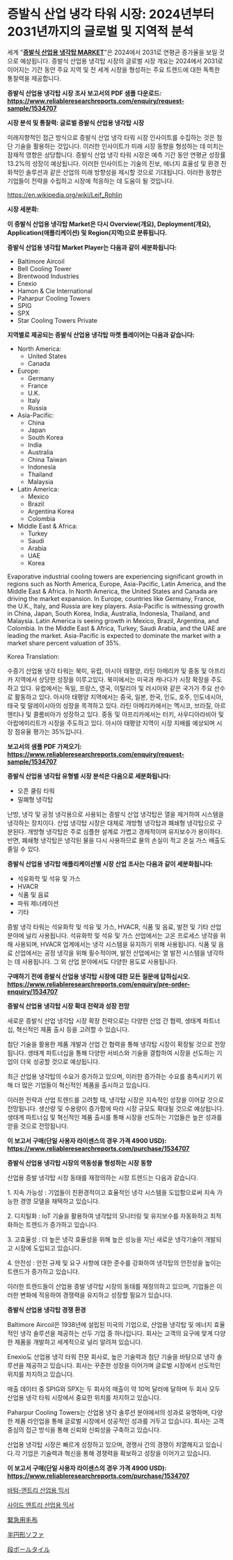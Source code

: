 <p><h1>증발식 산업 냉각 타워 시장: 2024년부터 2031년까지의 글로벌 및 지역적 분석</h1></p><p>세계 "<strong><a href="https://www.reliableresearchreports.com/evaporative-industrial-cooling-tower-r1534707">증발식 산업용 냉각탑 MARKET</a></strong>"은 2024에서 2031로 연평균 증가율을 보일 것으로 예상됩니다. 증발식 산업용 냉각탑 시장의 글로벌 시장 개요는 2024에서 2031로 이어지는 기간 동안 주요 지역 및 전 세계 시장을 형성하는 주요 트렌드에 대한 독특한 통찰력을 제공합니다.</p>
<p><strong>증발식 산업용 냉각탑 시장 조사 보고서의 PDF 샘플 다운로드: <a href="https://www.reliableresearchreports.com/enquiry/request-sample/1534707">https://www.reliableresearchreports.com/enquiry/request-sample/1534707</a></strong></p>
<p><strong>시장 분석 및 통찰력: 글로벌 증발식 산업용 냉각탑 시장</strong></p>
<p><p>미래지향적인 접근 방식으로 증발식 산업 냉각 타워 시장 인사이트를 수집하는 것은 첨단 기술을 활용하는 것입니다. 이러한 인사이트가 미래 시장 동향을 형성하는 데 미치는 잠재적 영향은 상당합니다. 증발식 산업 냉각 타워 시장은 예측 기간 동안 연평균 성장률 13.2%의 성장이 예상됩니다. 이러한 인사이트는 기술의 진보, 에너지 효율성 및 환경 친화적인 솔루션과 같은 산업의 미래 방향성을 제시할 것으로 기대됩니다. 이러한 동향은 기업들이 전략을 수립하고 시장에 적응하는 데 도움이 될 것입니다.</p></p>
<p><a href="%7CAUTHORITHY_DOMAIN_URL%7C">https://en.wikipedia.org/wiki/Leif_Rohlin</a></p>
<p><strong>시장 세분화:</strong></p>
<p><strong>이 증발식 산업용 냉각탑 Market은 다시 Overview(개요), Deployment(개요), Application(애플리케이션) 및 Region(지역)으로 분류됩니다.</strong></p>
<p><strong>증발식 산업용 냉각탑 Market Player는 다음과 같이 세분화됩니다:</strong></p>
<p><ul><li>Baltimore Aircoil</li><li>Bell Cooling Tower</li><li>Brentwood Industries</li><li>Enexio</li><li>Hamon & Cie International</li><li>Paharpur Cooling Towers</li><li>SPIG</li><li>SPX</li><li>Star Cooling Towers Private</li></ul></p>
<p><strong>지역별로 제공되는 증발식 산업용 냉각탑 마켓 플레이어는 다음과 같습니다:</strong></p>
<p><ul>
    <li>
        North America:
        <ul>
            <li>United States</li>
            <li>Canada</li>
        </ul>
    </li>
    <li>
        Europe:
        <ul>
            <li>Germany</li>
            <li>France</li>
            <li>U.K.</li>
            <li>Italy</li>
            <li>Russia</li>
        </ul>
    </li>
    <li>
        Asia-Pacific:
        <ul>
            <li>China</li>
            <li>Japan</li>
            <li>South Korea</li>
            <li>India</li>
            <li>Australia</li>
            <li>China Taiwan</li>
            <li>Indonesia</li>
            <li>Thailand</li>
            <li>Malaysia</li>
        </ul>
    </li>
    <li>
        Latin America:
        <ul>
            <li>Mexico</li>
            <li>Brazil</li>
            <li>Argentina Korea</li>
            <li>Colombia</li>
        </ul>
    </li>
    <li>
        Middle East & Africa:
        <ul>
            <li>Turkey</li>
            <li>Saudi</li>
            <li>Arabia</li>
            <li>UAE</li>
            <li>Korea</li>
        </ul>
    </li>
    </ul></p>
<p><p>Evaporative industrial cooling towers are experiencing significant growth in regions such as North America, Europe, Asia-Pacific, Latin America, and the Middle East & Africa. In North America, the United States and Canada are driving the market expansion. In Europe, countries like Germany, France, the U.K., Italy, and Russia are key players. Asia-Pacific is witnessing growth in China, Japan, South Korea, India, Australia, Indonesia, Thailand, and Malaysia. Latin America is seeing growth in Mexico, Brazil, Argentina, and Colombia. In the Middle East & Africa, Turkey, Saudi Arabia, and the UAE are leading the market. Asia-Pacific is expected to dominate the market with a market share percent valuation of 35%.</p><p>Korea Translation:</p><p>수증기 산업용 냉각 타워는 북미, 유럽, 아시아 태평양, 라틴 아메리카 및 중동 및 아프리카 지역에서 상당한 성장을 이루고있다. 북미에서는 미국과 캐나다가 시장 확장을 주도하고 있다. 유럽에서는 독일, 프랑스, 영국, 이탈리아 및 러시아와 같은 국가가 주요 선수로 활동하고 있다. 아시아 태평양 지역에서는 중국, 일본, 한국, 인도, 호주, 인도네시아, 태국 및 말레이시아의 성장을 목격하고 있다. 라틴 아메리카에서는 멕시코, 브라질, 아르헨티나 및 콜롬비아가 성장하고 있다. 중동 및 아프리카에서는 터키, 사우디아라비아 및 아랍에미리트가 시장을 주도하고 있다. 아시아 태평양 지역이 시장 지배를 예상되며 시장 점유율 평가는 35%입니다.</p></p>
<p><strong>보고서의 샘플 PDF 가져오기: <a href="https://www.reliableresearchreports.com/enquiry/request-sample/1534707">https://www.reliableresearchreports.com/enquiry/request-sample/1534707</a></strong></p>
<p><strong>증발식 산업용 냉각탑 유형별 시장 분석은 다음으로 세분화됩니다:</strong></p>
<p><ul><li>오픈 쿨링 타워</li><li>밀폐형 냉각탑</li></ul></p>
<p><p>난방, 냉각 및 공정 냉각용으로 사용되는 증발식 산업 냉각탑은 열을 제거하여 시스템을 냉각하는 장치이다. 산업 냉각탑 시장은 대체로 개방형 냉각탑과 폐쇄형 냉각탑으로 구분된다. 개방형 냉각탑은 주로 심플한 설계로 가볍고 경제적이며 유지보수가 용이하다. 반면, 폐쇄형 냉각탑은 냉각된 물을 다시 사용하므로 물의 손실이 적고 온실 가스 배출도 줄일 수 있다.</p></p>
<p><strong>증발식 산업용 냉각탑 애플리케이션별 시장 산업 조사는 다음과 같이 세분화됩니다:</strong></p>
<p><ul><li>석유화학 및 석유 및 가스</li><li>HVACR</li><li>식품 및 음료</li><li>파워 제너레이션</li><li>기타</li></ul></p>
<p><p>증발 냉각 타워는 석유화학 및 석유 및 가스, HVACR, 식품 및 음료, 발전 및 기타 산업 분야에 널리 사용됩니다. 석유화학 및 석유 및 가스 산업에서는 고온 프로세스 냉각을 위해 사용되며, HVACR 업계에서는 냉각 시스템을 유지하기 위해 사용됩니다. 식품 및 음료 산업에서는 공정 냉각을 위해 필수적이며, 발전 산업에서는 열 발전 시스템을 냉각하는 데 사용됩니다. 그 외 산업 분야에서도 다양한 용도로 사용됩니다.</p></p>
<p><strong>구매하기 전에 증발식 산업용 냉각탑 시장에 대한 모든 질문에 답하십시오. <a href="https://www.reliableresearchreports.com/enquiry/pre-order-enquiry/1534707">https://www.reliableresearchreports.com/enquiry/pre-order-enquiry/1534707</a></strong></p>
<p><strong>증발식 산업용 냉각탑 시장 확대 전략과 성장 전망</strong></p>
<p><p>새로운 증발식 산업 냉각탑 시장 확장 전략으로는 다양한 산업 간 협력, 생태계 파트너십, 혁신적인 제품 출시 등을 고려할 수 있습니다. </p><p>첨단 기술을 활용한 제품 개발과 산업 간 협력을 통해 냉각탑 시장이 확장될 것으로 전망됩니다. 생태계 파트너십을 통해 다양한 서비스와 기술을 결합하여 시장을 선도하는 기업이 더욱 성공할 것으로 예상됩니다. </p><p>최근 산업용 냉각탑의 수요가 증가하고 있으며, 이러한 증가하는 수요를 충족시키기 위해 더 많은 기업들이 혁신적인 제품을 출시하고 있습니다. </p><p>이러한 전략과 산업 트렌드를 고려할 때, 냉각탑 시장은 지속적인 성장을 이어갈 것으로 전망됩니다. 생산량 및 수용량이 증가함에 따라 시장 규모도 확대될 것으로 예상됩니다. 생태계 파트너십 및 혁신적인 제품 출시를 통해 시장을 선도하는 기업들은 높은 성과를 얻을 것으로 전망됩니다.</p></p>
<p><strong>이 보고서 구매(단일 사용자 라이센스의 경우 가격 4900 USD): <a href="https://www.reliableresearchreports.com/purchase/1534707">https://www.reliableresearchreports.com/purchase/1534707</a></strong></p>
<p><strong>증발식 산업용 냉각탑 시장의 역동성을 형성하는 시장 동향</strong></p>
<p><p>산업용 증발 냉각탑 시장 동태를 재정의하는 시장 트렌드는 다음과 같습니다.</p><p>1. 지속 가능성 : 기업들이 친환경적이고 효율적인 냉각 시스템을 도입함으로써 지속 가능한 경영 모델을 채택하고 있습니다.</p><p>2. 디지털화 : IoT 기술을 활용하여 냉각탑의 모니터링 및 유지보수를 자동화하고 최적화하는 트렌드가 증가하고 있습니다.</p><p>3. 고효율성 : 더 높은 냉각 효율성을 위해 높은 성능을 지닌 새로운 냉각기술이 개발되고 시장에 도입되고 있습니다.</p><p>4. 안전성 : 안전 규제 및 요구 사항에 대한 준수를 강화하여 냉각탑의 안전성을 높이는 트렌드가 증가하고 있습니다.</p><p>이러한 트렌드들이 산업용 증발 냉각탑 시장의 동태를 재정의하고 있으며, 기업들은 이러한 변화에 적응하여 경쟁력을 유지하고 성장할 필요가 있습니다.</p></p>
<p><strong>증발식 산업용 냉각탑 경쟁 환경</strong></p>
<p><p>Baltimore Aircoil은 1938년에 설립된 미국의 기업으로, 산업용 냉각탑 및 에너지 효율적인 냉각 솔루션을 제공하는 선두 기업 중 하나입니다. 회사는 고객의 요구에 맞게 다양한 제품을 개발하고 세계적으로 널리 알려져 있습니다. </p><p>Enexio도 산업용 냉각 타워 전문 회사로, 높은 기술력과 첨단 기술을 바탕으로 냉각 솔루션을 제공하고 있습니다. 회사는 꾸준한 성장을 이어가며 글로벌 시장에서 선도적인 위치를 차지하고 있습니다. </p><p>매출 데이터 중 SPIG와 SPX는 두 회사의 매출이 약 10억 달러에 달하며 두 회사 모두 산업용 냉각 타워 시장에서 중요한 위치를 차지하고 있습니다. </p><p>Paharpur Cooling Towers는 산업용 냉각 솔루션 분야에서의 성과로 유명하며, 다양한 제품 라인업을 통해 글로벌 시장에서 성공적인 성과를 거두고 있습니다. 회사는 고객 중심의 접근 방식을 통해 신뢰와 신뢰성을 구축하고 있습니다. </p><p>산업용 냉각탑 시장은 빠르게 성장하고 있으며, 경쟁사 간의 경쟁이 치열해지고 있습니다.각 기업은 기술력과 혁신을 통해 경쟁력을 확보하고 성장을 이어가고 있습니다.</p></p>
<p><strong>이 보고서 구매(단일 사용자 라이센스의 경우 가격 4900 USD): <a href="https://www.reliableresearchreports.com/purchase/1534707">https://www.reliableresearchreports.com/purchase/1534707</a></strong></p>
<p><p><a href="https://github.com/rcabello548/Market-Research-Report-List-3/blob/main/966363294836.md">바텀-엔트리 산업용 믹서</a></p><p><a href="https://github.com/KellyLyncyh543964/Market-Research-Report-List-3/blob/main/696440594835.md">사이드 엔트리 산업용 믹서</a></p><p><a href="https://github.com/zjkmgcs938405/Market-Research-Report-List-4/blob/main/778201476269.md">緊急用毛布</a></p><p><a href="https://github.com/roulaayoub-saad/Market-Research-Report-List-3/blob/main/438287676270.md">半円形ソファ</a></p><p><a href="https://medium.com/@sashabeier2023/%E3%82%B0%E3%83%AD%E3%83%BC%E3%83%90%E3%83%AB%E3%81%AA%E6%B3%A2%E7%8A%B6%E3%82%BF%E3%82%A4%E3%83%AB%E5%B8%82%E5%A0%B4%E3%81%AE%E3%83%88%E3%83%AC%E3%83%B3%E3%83%89-%E6%88%90%E9%95%B7%E3%81%AE%E6%A9%9F%E4%BC%9A%E3%81%A8%E8%AA%B2%E9%A1%8C%E3%81%AB%E9%96%A2%E3%81%99%E3%82%8B%E6%B4%9E%E5%AF%9F-2024%E5%B9%B4%E3%81%8B%E3%82%892031%E5%B9%B4%E3%81%BE%E3%81%A7-10eb0d2dad0f">段ボールタイル</a></p></p>